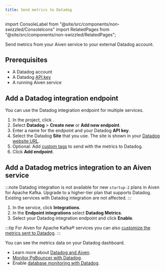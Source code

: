 ```yaml
---
title: Send metrics to Datadog
---
```


import ConsoleLabel from "@site/src/components/non-swizzled/ConsoleIcons"
import RelatedPages from "@site/src/components/non-swizzled/RelatedPages";

Send metrics from your Aiven service to your external Datadog account.

## Prerequisites

- A Datadog account
- A Datadog [API key](https://docs.datadoghq.com/account_management/api-app-keys/)
- A running Aiven service

## Add a Datadog integration endpoint

You can use the Datadog integration endpoint for multiple services.

1.  In the project, click <ConsoleLabel name="integration endpoints"/>.
1.  Select **Datadog** > **Create new** or **Add new endpoint**.
1.  Enter a name for the endpoint and your Datadog **API key**.
1.  Select the Datadog **Site** that you use. The site is shown in your
    [Datadog website URL](https://docs.datadoghq.com/getting_started/site/).
1.  Optional: Add [custom tags](/docs/integrations/datadog/add-custom-tags-to-datadog)
    to send with the metrics to Datadog.
1.  Click **Add endpoint**.

## Add a Datadog metrics integration to an Aiven service

:::note
Datadog integration is not available for new `startup-2` plans in Aiven for Apache Kafka.
Upgrade to a higher-tier plan that supports Datadog. Existing services with Datadog
integration are not affected.
:::

1.  In the service, click **Integrations**.
1.  In the **Endpoint integrations** select **Datadog Metrics**.
1.  Select your Datadog integration endpoint and click **Enable**.

:::tip
For Aiven for Apache Kafka® services you can also
[customize the metrics sent to Datadog](/docs/products/kafka/howto/datadog-customised-metrics).
:::

You can see the metrics data on your Datadog dashboard.

<RelatedPages/>

- Learn more about [Datadog and Aiven](/docs/integrations/datadog).
- [Monitor PgBouncer with Datadog](/docs/products/postgresql/howto/monitor-pgbouncer-with-datadog).
- Enable
  [database monitoring with Datadog](/docs/products/postgresql/howto/monitor-database-with-datadog).
